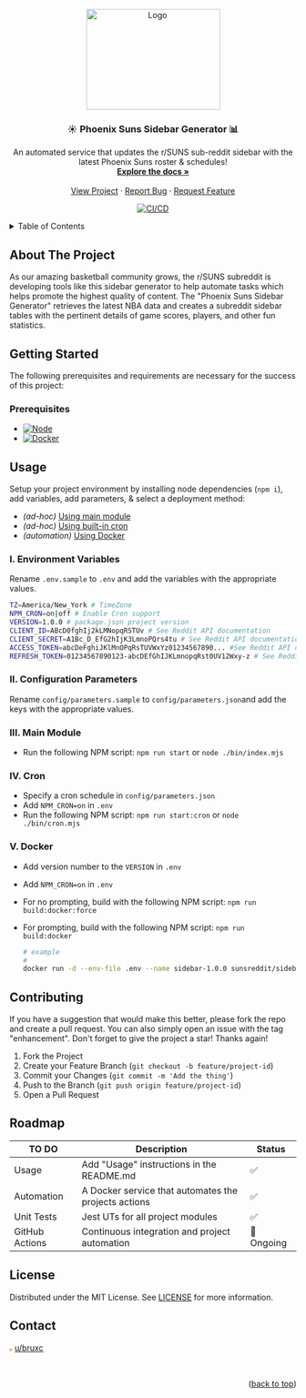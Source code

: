 <!-- PROJECT LOGO -->
<br />
<div align="center">
  <a href="https://github.com/sunsreddit/sidebar/">
    <img src="docs/images/logo.png" alt="Logo" width="235" height="177">
  </a>
  <h3 align="center">☀️ Phoenix Suns Sidebar Generator 📊</h3>
  <p align="center">
    An automated service that updates the r/SUNS sub-reddit sidebar with the latest Phoenix Suns roster & schedules!
    <br />
    <a href="https://github.com/sunsreddit/sidebar"><strong>Explore the docs »</strong></a>
    <br />
    <br />
    <a href="https://agile.sunsreddit.net/projects/suns-sidebar-project/">View Project</a>
    ·
    <a href="https://github.com/sunsreddit/sidebar/issues">Report Bug</a>
    ·
    <a href="https://github.com/sunsreddit/sidebar/issues">Request Feature</a>
  </p>
</div>

<div align="center">
 <a href="https://github.com/sunsreddit/sidebar/actions/workflows/ci.yaml">
 <img src="https://github.com/sunsreddit/sidebar/actions/workflows/ci.yaml/badge.svg" alt="CI/CD">
</div>

<!-- TABLE OF CONTENTS -->
<a name="readme-top"></a>
<details>
  <summary>Table of Contents</summary>
  <ol>
    <li>
      <a href="#about-the-project">About The Project</a>
    </li>
    <li>
      <a href="#getting-started">Getting Started</a>
      <ul>
        <li><a href="#prerequisites">Prerequisites</a></li>
      </ul>
    </li>
    <li><a href="#usage">Usage</a></li>
      <ul>
        <li><a href="#i-environment-variables">Environment Variables</a></li>
        <li><a href="#ii-configuration-parameters">Configuration Parameters</a></li>
        <li><a href="#iii-main-module">Main Module</a></li>
        <li><a href="#iv-cron">Cron</a></li>
        <li><a href="#v-docker">Docker</a></li>
      </ul>
    <li><a href="#contributing">Contributing</a></li>
    <li><a href="#roadmap">Roadmap</a></li>
        <li><a href="#license">License</a></li>
    <li><a href="#contact">Contact</a></li>
  </ol>
</details>

## About The Project

As our amazing basketball community grows, the r/SUNS subreddit is developing tools like
this sidebar generator to help automate tasks which helps promote the highest quality of content.
The "Phoenix Suns Sidebar Generator" retrieves the latest NBA data and creates a subreddit sidebar
tables with the pertinent details of game scores, players, and other fun statistics.

## Getting Started

  The following prerequisites and requirements are necessary for the success of this project:

### Prerequisites

- [![Node][node-shield]][node-url]
- [![Docker][docker-shield]][docker-url]

## Usage

  Setup your project environment by installing node dependencies (`npm i`),
  add variables, add parameters, & select a deployment method:

- *(ad-hoc)* [Using main module](#iii-main-module)
- *(ad-hoc)* [Using built-in cron](#iv-cron)
- *(automation)* [Using Docker](#v-docker)

### I. Environment Variables

  Rename `.env.sample` to `.env` and add the variables with the appropriate values.
  
  ```bash
  TZ=America/New_York # TimeZone  
  NPM_CRON=on|off # Enable Cron support
  VERSION=1.0.0 # package.json project version
  CLIENT_ID=ABcD0fghIj2kLMNopqRSTUv # See Reddit API documentation
  CLIENT_SECRET=A1Bc_D_EfG2hIjK3LmnoPQrs4tu # See Reddit API documentation
  ACCESS_TOKEN=abcDeFghiJKlMnOPqRsTUVWxYz01234567890... #See Reddit API documentation
  REFRESH_TOKEN=01234567890123-abcDEfGhIJKLmnopqRst0UV12Wxy-z # See Reddit API documentation
  ```

### II. Configuration Parameters

Rename `config/parameters.sample` to `config/parameters.json`and add the keys
with the appropriate values.

### III. Main Module

- Run the following NPM script: `npm run start` or `node ./bin/index.mjs`

### IV. Cron

- Specify a cron schedule in `config/parameters.json`
- Add `NPM_CRON=on` in `.env`
- Run the following NPM script: `npm run start:cron` or `node ./bin/cron.mjs`

### V. Docker

- Add version number to the `VERSION` in `.env`
- Add `NPM_CRON=on` in `.env`
- For no prompting, build with the following NPM script: `npm run build:docker:force`
- For prompting, build with the following NPM script: `npm run build:docker`

  ```bash
  # example
  #
  docker run -d --env-file .env --name sidebar-1.0.0 sunsreddit/sidebar:1.0.0
  ```

## Contributing

  If you have a suggestion that would make this better, please fork the repo and create
  a pull request. You can also simply open an issue with the tag "enhancement".
  Don't forget to give the project a star! Thanks again!

  1. Fork the Project
  2. Create your Feature Branch (`git checkout -b feature/project-id`)
  3. Commit your Changes (`git commit -m 'Add the thing'`)
  4. Push to the Branch (`git push origin feature/project-id`)
  5. Open a Pull Request

## Roadmap

  | TO DO          | Description                                          | Status
  | --             | --                                                   | --
  | Usage          | Add "Usage" instructions in the README.md            | ✅
  | Automation     | A Docker service that automates the projects actions | ✅
  | Unit Tests     | Jest UTs for all project modules                     | ✅
  | GitHub Actions | Continuous integration and project automation        | 🚧 Ongoing

## License

  Distributed under the MIT License. See [LICENSE][license-url] for more information.

## Contact

<html>
  <body>
    <p><img src="./docs/images/reddit.svg" alt="u/bruxc"
    style="width:1%;
      filter: invert(32%)
      sepia(91%) saturate(2585%)
      hue-rotate(0deg)
      brightness(100%)
      contrast(110%);">
    <a href="https://reddit.com/u/bruxc/">u/bruxc</a>
    </p>
  </body>
</html>

<p align="right">(<a href="#readme-top">back to top</a>)</p>

  <!-- Shields -->

  [docker-shield]: https://img.shields.io/badge/Docker-%5E25.0.2-green?style=appveyor&logo=docker
  [docker-url]:    https://docs.docker.com/engine/install/
  [node-shield]:   https://img.shields.io/badge/Node.js-%5E21.6.1-green?style=appveyor&logo=nodedotjs
  [node-url]:      https://nodejs.org/en/docs/

  <!-- License -->
  [license-url]: LICENSE
